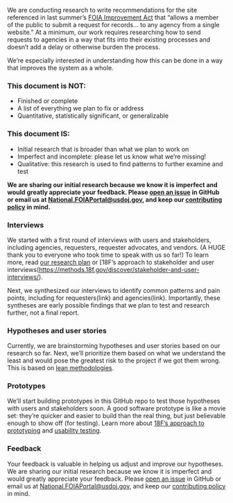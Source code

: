 We are conducting research to write recommendations for the site referenced in last summer’s [FOIA Improvement Act](https://www.justice.gov/oip/oip-summary-foia-improvement-act-2016) that “allows a member of the public to submit a request for records… to any agency from a single website.” At a minimum, our work requires researching how to send requests to agencies in a way that fits into their existing processes and doesn’t add a delay or otherwise burden the process.
 
We’re especially interested in understanding how this can be done in a way that improves the system as a whole.
 
### This document is NOT:
* Finished or complete
* A list of everything we plan to fix or address
* Quantitative, statistically significant, or generalizable

### This document IS:
* Initial research that is broader than what we plan to work on
* Imperfect and incomplete: please let us know what we’re missing!
* Qualitative: this research is used to find patterns to further examine and test
 
**We are sharing our initial research because we know it is imperfect and would greatly appreciate your feedback. Please [open an issue](https://github.com/18F/foia-recommendations/issues/new) in GitHub or email us at [National.FOIAPortal@usdoj.gov](mailto:National.FOIAPortal@usdoj.gov), and keep our [contributing policy](https://github.com/18F/foia-recommendations/blob/master/CONTRIBUTING.md) in mind.**
 
### Interviews
We started with a first round of interviews with users and stakeholders, including agencies, requesters, requester advocates, and vendors. (A HUGE thank you to everyone who took time to speak with us so far!) To learn more, read [our research plan](https://github.com/18F/foia-recommendations/blob/master/research-plan.md) or [18F’s approach to stakeholder and user interviews(https://methods.18f.gov/discover/stakeholder-and-user-interviews/).
 
Next, we synthesized our interviews to identify common patterns and pain points, including for requesters(link) and agencies(link). Importantly, these syntheses are early possible findings that we plan to test and research further, not a final report.
 
### Hypotheses and user stories
Currently, we are brainstorming hypotheses and user stories based on our research so far. Next, we’ll prioritize them based on what we understand the least and would pose the greatest risk to the project if we got them wrong. This is based on [lean methodologies](https://lean-product-design.18f.gov/). 
 
### Prototypes
We’ll start building prototypes in this GitHub repo to test those hypotheses with users and stakeholders soon. A good software prototype is like a movie set: they’re quicker and easier to build than the real thing, but just believable enough to show off (for testing). Learn more about [18F’s approach to prototyping](https://methods.18f.gov/make/prototyping/) and [usability testing](https://methods.18f.gov/validate/usability-testing/).
 
### Feedback
Your feedback is valuable in helping us adjust and improve our hypotheses. We are sharing our initial research because we know it is imperfect and would greatly appreciate your feedback. Please [open an issue](https://github.com/18F/foia-recommendations/issues/new) in GitHub or email us at [National.FOIAPortal@usdoj.gov](mailto:National.FOIAPortal@usdoj.gov), and keep our [contributing policy](https://github.com/18F/foia-recommendations/blob/master/CONTRIBUTING.md) in mind.
